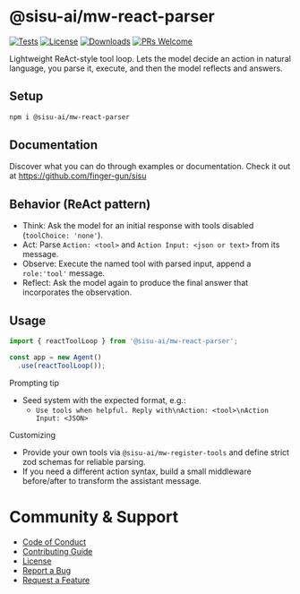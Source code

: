 # @sisu-ai/mw-react-parser
[![Tests](https://github.com/finger-gun/sisu/actions/workflows/tests.yml/badge.svg?branch=main)](https://github.com/finger-gun/sisu/actions/workflows/tests.yml)
[![License](https://img.shields.io/badge/license-Apache--2.0-blue)](https://github.com/finger-gun/sisu/blob/main/LICENSE)
[![Downloads](https://img.shields.io/npm/dm/%40sisu-ai%2Fmw-react-parser)](https://www.npmjs.com/package/@sisu-ai/mw-react-parser)
[![PRs Welcome](https://img.shields.io/badge/PRs-welcome-brightgreen.svg)](https://github.com/finger-gun/sisu/blob/main/CONTRIBUTING.md)

Lightweight ReAct-style tool loop. Lets the model decide an action in natural language, you parse it, execute, and then the model reflects and answers.

## Setup
```bash
npm i @sisu-ai/mw-react-parser
```

## Documentation
Discover what you can do through examples or documentation. Check it out at https://github.com/finger-gun/sisu

## Behavior (ReAct pattern)
- Think: Ask the model for an initial response with tools disabled (`toolChoice: 'none'`).
- Act: Parse `Action: <tool>` and `Action Input: <json or text>` from its message.
- Observe: Execute the named tool with parsed input, append a `role:'tool'` message.
- Reflect: Ask the model again to produce the final answer that incorporates the observation.

## Usage
```ts
import { reactToolLoop } from '@sisu-ai/mw-react-parser';

const app = new Agent()
  .use(reactToolLoop());
```

Prompting tip
- Seed system with the expected format, e.g.:
  - `Use tools when helpful. Reply with\nAction: <tool>\nAction Input: <JSON>`

Customizing
- Provide your own tools via `@sisu-ai/mw-register-tools` and define strict zod schemas for reliable parsing.
- If you need a different action syntax, build a small middleware before/after to transform the assistant message.

# Community & Support
- [Code of Conduct](https://github.com/finger-gun/sisu/blob/main/CODE_OF_CONDUCT.md)
- [Contributing Guide](https://github.com/finger-gun/sisu/blob/main/CONTRIBUTING.md)
- [License](https://github.com/finger-gun/sisu/blob/main/LICENSE)
- [Report a Bug](https://github.com/finger-gun/sisu/issues/new?template=bug_report.md)
- [Request a Feature](https://github.com/finger-gun/sisu/issues/new?template=feature_request.md)
